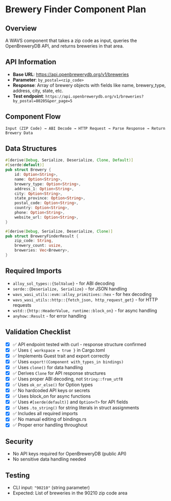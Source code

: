 # Brewery Finder Component Plan

## Overview
A WAVS component that takes a zip code as input, queries the OpenBreweryDB API, and returns breweries in that area.

## API Information
- **Base URL**: https://api.openbrewerydb.org/v1/breweries
- **Parameter**: `by_postal=<zip_code>`
- **Response**: Array of brewery objects with fields like name, brewery_type, address, city, state, etc.
- **Test endpoint**: `https://api.openbrewerydb.org/v1/breweries?by_postal=80205&per_page=5`

## Component Flow
```
Input (ZIP Code) → ABI Decode → HTTP Request → Parse Response → Return Brewery Data
```

## Data Structures
```rust
#[derive(Debug, Serialize, Deserialize, Clone, Default)]
#[serde(default)]
pub struct Brewery {
    id: Option<String>,
    name: Option<String>,
    brewery_type: Option<String>,
    address_1: Option<String>,
    city: Option<String>,
    state_province: Option<String>,
    postal_code: Option<String>,
    country: Option<String>,
    phone: Option<String>,
    website_url: Option<String>,
}

#[derive(Debug, Serialize, Deserialize, Clone)]
pub struct BreweryFinderResult {
    zip_code: String,
    brewery_count: usize,
    breweries: Vec<Brewery>,
}
```

## Required Imports
- `alloy_sol_types::{SolValue}` - for ABI decoding
- `serde::{Deserialize, Serialize}` - for JSON handling
- `wavs_wasi_utils::evm::alloy_primitives::hex` - for hex decoding
- `wavs_wasi_utils::http::{fetch_json, http_request_get}` - for HTTP requests
- `wstd::{http::HeaderValue, runtime::block_on}` - for async handling
- `anyhow::Result` - for error handling

## Validation Checklist
- [x] ✅ API endpoint tested with curl - response structure confirmed
- [x] ✅ Uses `{ workspace = true }` in Cargo.toml
- [x] ✅ Implements Guest trait and export correctly
- [x] ✅ Uses `export!(Component with_types_in bindings)`
- [x] ✅ Uses `clone()` for data handling
- [x] ✅ Derives `Clone` for API response structures
- [x] ✅ Uses proper ABI decoding, not `String::from_utf8`
- [x] ✅ Uses `ok_or_else()` for Option types
- [x] ✅ No hardcoded API keys or secrets
- [x] ✅ Uses block_on for async functions
- [x] ✅ Uses `#[serde(default)]` and `Option<T>` for API fields
- [x] ✅ Uses `.to_string()` for string literals in struct assignments
- [x] ✅ Includes all required imports
- [x] ✅ No manual editing of bindings.rs
- [x] ✅ Proper error handling throughout

## Security
- No API keys required for OpenBreweryDB (public API)
- No sensitive data handling needed

## Testing
- CLI input: `"90210"` (string parameter)
- Expected: List of breweries in the 90210 zip code area